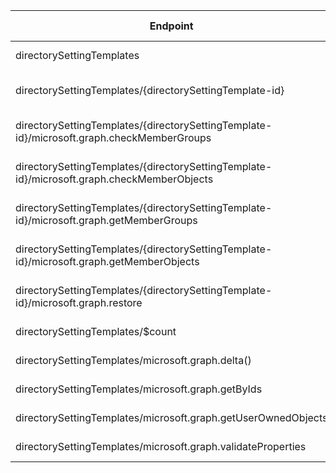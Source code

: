 | Endpoint | v1.0 | V1.0-Url | v1.0-Methods | v1.0-docs | beta | Beta-Url | Beta-Methods | Beta-Docs | Path | Root | Children | Segment |
| ----------| ----------| ----------| ----------| ----------| ----------| ----------| ----------| ----------| ----------| ----------| ----------| ----------|
| directorySettingTemplates| False| | | https://learn.microsoft.com/graph/api/directoryroletemplate-list?view=graph-rest-1.0 | True| https://graph.microsoft.com/beta/directorySettingTemplates| Get Post| https://learn.microsoft.com/graph/api/directorysettingtemplate-list?view=graph-rest-beta | directorySettingTemplates| directorySettingTemplates| 6| directorySettingTemplates|
| directorySettingTemplates/{directorySettingTemplate-id}| False| | | https://learn.microsoft.com/graph/api/directoryroletemplate-list?view=graph-rest-1.0 | True| https://graph.microsoft.com/beta/directorySettingTemplates/{directorySettingTemplate-id}| Get Patch Delete| https://learn.microsoft.com/graph/api/directorysettingtemplate-get?view=graph-rest-beta  | directorySettingTemplates {directorySettingTemplate-id}| directorySettingTemplates| 5| {directorySettingTemplate-id}|
| directorySettingTemplates/{directorySettingTemplate-id}/microsoft.graph.checkMemberGroups| False| | | https://learn.microsoft.com/graph/api/directoryroletemplate-list?view=graph-rest-1.0 | True| https://graph.microsoft.com/beta/directorySettingTemplates/{directorySettingTemplate-id}/microsoft.graph.checkMemberGroups| Post| https://learn.microsoft.com/graph/api/directoryobject-checkmembergroups?view=graph-rest-beta| directorySettingTemplates {directorySettingTemplate-id} microsoft.graph.checkMemberGroups| directorySettingTemplates| 0| microsoft.graph.checkMemberGroups|
| directorySettingTemplates/{directorySettingTemplate-id}/microsoft.graph.checkMemberObjects| False| | | https://learn.microsoft.com/graph/api/directoryroletemplate-list?view=graph-rest-1.0 | True| https://graph.microsoft.com/beta/directorySettingTemplates/{directorySettingTemplate-id}/microsoft.graph.checkMemberObjects| Post| | directorySettingTemplates {directorySettingTemplate-id} microsoft.graph.checkMemberObjects| directorySettingTemplates| 0| microsoft.graph.checkMemberObjects|
| directorySettingTemplates/{directorySettingTemplate-id}/microsoft.graph.getMemberGroups| False| | | https://learn.microsoft.com/graph/api/directoryroletemplate-list?view=graph-rest-1.0 | True| https://graph.microsoft.com/beta/directorySettingTemplates/{directorySettingTemplate-id}/microsoft.graph.getMemberGroups| Post| https://learn.microsoft.com/graph/api/directoryobject-getmembergroups?view=graph-rest-beta| directorySettingTemplates {directorySettingTemplate-id} microsoft.graph.getMemberGroups| directorySettingTemplates| 0| microsoft.graph.getMemberGroups|
| directorySettingTemplates/{directorySettingTemplate-id}/microsoft.graph.getMemberObjects| False| | | https://learn.microsoft.com/graph/api/directoryroletemplate-list?view=graph-rest-1.0 | True| https://graph.microsoft.com/beta/directorySettingTemplates/{directorySettingTemplate-id}/microsoft.graph.getMemberObjects| Post| | directorySettingTemplates {directorySettingTemplate-id} microsoft.graph.getMemberObjects| directorySettingTemplates| 0| microsoft.graph.getMemberObjects|
| directorySettingTemplates/{directorySettingTemplate-id}/microsoft.graph.restore| False| | | https://learn.microsoft.com/graph/api/directoryroletemplate-list?view=graph-rest-1.0 | True| https://graph.microsoft.com/beta/directorySettingTemplates/{directorySettingTemplate-id}/microsoft.graph.restore| Post| https://learn.microsoft.com/graph/api/directory-deleteditems-restore?view=graph-rest-beta| directorySettingTemplates {directorySettingTemplate-id} microsoft.graph.restore| directorySettingTemplates| 0| microsoft.graph.restore|
| directorySettingTemplates/$count| False| | | https://learn.microsoft.com/graph/api/directoryroletemplate-list?view=graph-rest-1.0 | True| https://graph.microsoft.com/beta/directorySettingTemplates/$count| Get| | directorySettingTemplates $count| directorySettingTemplates| 0| $count|
| directorySettingTemplates/microsoft.graph.delta()| False| | | https://learn.microsoft.com/graph/api/directoryroletemplate-list?view=graph-rest-1.0 | True| https://graph.microsoft.com/beta/directorySettingTemplates/microsoft.graph.delta()| Get| https://learn.microsoft.com/graph/api/directoryobject-delta?view=graph-rest-beta| directorySettingTemplates microsoft.graph.delta()| directorySettingTemplates| 0| microsoft.graph.delta()|
| directorySettingTemplates/microsoft.graph.getByIds| False| | | https://learn.microsoft.com/graph/api/directoryroletemplate-list?view=graph-rest-1.0 | True| https://graph.microsoft.com/beta/directorySettingTemplates/microsoft.graph.getByIds| Post| https://learn.microsoft.com/graph/api/directoryobject-getbyids?view=graph-rest-beta| directorySettingTemplates microsoft.graph.getByIds| directorySettingTemplates| 0| microsoft.graph.getByIds|
| directorySettingTemplates/microsoft.graph.getUserOwnedObjects| False| | | https://learn.microsoft.com/graph/api/directoryroletemplate-list?view=graph-rest-1.0 | True| https://graph.microsoft.com/beta/directorySettingTemplates/microsoft.graph.getUserOwnedObjects| Post| https://learn.microsoft.com/graph/api/directory-deleteditems-getuserownedobjects?view=graph-rest-beta| directorySettingTemplates microsoft.graph.getUserOwnedObjects| directorySettingTemplates| 0| microsoft.graph.getUserOwnedObjects|
| directorySettingTemplates/microsoft.graph.validateProperties| False| | | https://learn.microsoft.com/graph/api/directoryroletemplate-list?view=graph-rest-1.0 | True| https://graph.microsoft.com/beta/directorySettingTemplates/microsoft.graph.validateProperties| Post| https://learn.microsoft.com/graph/api/directoryobject-validateproperties?view=graph-rest-beta| directorySettingTemplates microsoft.graph.validateProperties| directorySettingTemplates| 0| microsoft.graph.validateProperties|
